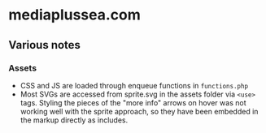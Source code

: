 # mediaplussea.com

## Various notes

### Assets

* CSS and JS are loaded through enqueue functions in `functions.php`
* Most SVGs are accessed from sprite.svg in the assets folder via `<use>` tags. Styling the pieces of the "more info" arrows on hover was not working well with the sprite approach, so they have been embedded in the markup directly as includes.